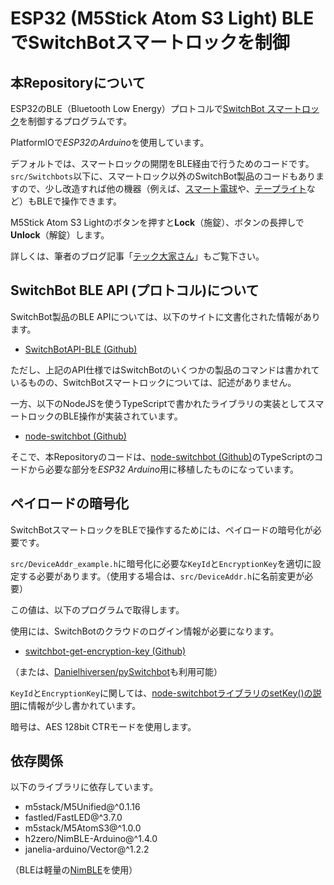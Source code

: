 # ESP32 (M5Stick Atom S3 Light) BLEでSwitchBotスマートロックを制御

## 本Repositoryについて

ESP32のBLE（Bluetooth Low Energy）プロトコルで[SwitchBot スマートロック](https://amzn.to/47K3dew)を制御するプログラムです。

PlatformIOで*ESP32*の*Arduino*を使用しています。

デフォルトでは、スマートロックの開閉をBLE経由で行うためのコードです。
`src/Switchbots`以下に、スマートロック以外のSwitchBot製品のコードもありますので、少し改造すれば他の機器（例えば、[スマート電球](https://amzn.to/4eIQ47W)や、[テープライト](https://amzn.to/4enQf8K)など）もBLEで操作できます。

M5Stick Atom S3 Lightのボタンを押すと**Lock**（施錠）、ボタンの長押しで**Unlock**（解錠）します。

詳しくは、筆者のブログ記事「[テック大家さん](https://tech-landlord.com)」もご覧下さい。

## SwitchBot BLE API (プロトコル)について

SwitchBot製品のBLE APIについては、以下のサイトに文書化された情報があります。

* [SwitchBotAPI-BLE (Github)](https://github.com/OpenWonderLabs/SwitchBotAPI-BLE)

ただし、上記のAPI仕様ではSwitchBotのいくつかの製品のコマンドは書かれているものの、SwitchBotスマートロックについては、記述がありません。

一方、以下のNodeJSを使うTypeScriptで書かれたライブラリの実装としてスマートロックのBLE操作が実装されています。

* [node-switchbot (Github)](https://github.com/OpenWonderLabs/node-switchbot)


そこで、本Repositoryのコードは、[node-switchbot (Github)](https://github.com/OpenWonderLabs/node-switchbot)のTypeScriptのコードから必要な部分を*ESP32 Arduino*用に移植したものになっています。


## ペイロードの暗号化

SwitchBotスマートロックをBLEで操作するためには、ペイロードの暗号化が必要です。

`src/DeviceAddr_example.h`に暗号化に必要な`KeyId`と`EncryptionKey`を適切に設定する必要があります。（使用する場合は、`src/DeviceAddr.h`に名前変更が必要）

この値は、以下のプログラムで取得します。

使用には、SwitchBotのクラウドのログイン情報が必要になります。

* [switchbot-get-encryption-key (Github)](
https://github.com/shizuka-na-kazushi/switchbot-get-encryption-key)

（または、[Danielhiversen/pySwitchbot](https://github.com/Danielhiversen/pySwitchbot/tree/master?tab=readme-ov-file#obtaining-locks-encryption-key)も利用可能）


`KeyId`と`EncryptionKey`に関しては、[node-switchbotライブラリのsetKey()の説明](https://github.com/OpenWonderLabs/node-switchbot?tab=readme-ov-file#setkey-method)に情報が少し書かれています。

暗号は、AES 128bit CTRモードを使用します。

## 依存関係

以下のライブラリに依存しています。

* m5stack/M5Unified@^0.1.16
* fastled/FastLED@^3.7.0
* m5stack/M5AtomS3@^1.0.0
* h2zero/NimBLE-Arduino@^1.4.0
* janelia-arduino/Vector@^1.2.2

（BLEは軽量の[NimBLE](https://github.com/h2zero/NimBLE-Arduino)を使用）

